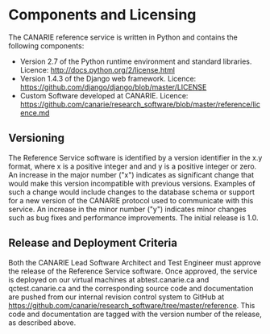 # Components and Licensing

The CANARIE reference service is written in Python and contains the following components:
  * Version 2.7 of the Python runtime environment and standard libraries. Licence: http://docs.python.org/2/license.html
  * Version 1.4.3 of the Django web framework. Licence: https://github.com/django/django/blob/master/LICENSE
  * Custom Software developed at CANARIE. Licence: https://github.com/canarie/research_software/blob/master/reference/licence.md  

## Versioning

The Reference Service software is identified by  a version identifier in the x.y format, where x is a positive integer and and y is a positive integer or zero. An increase in the major number ("x") indicates as significant change that would make this version incompatible with previous versions. Examples of such a change would include changes to the database schema or support for a new version of the CANARIE protocol used to communicate with this service. An increase in the minor number ("y") indicates minor changes such as bug fixes and performance improvements. The initial release is 1.0.


## Release and Deployment Criteria

Both the CANARIE Lead Software Architect and Test Engineer must approve the release of the Reference Service software. Once approved, the service is deployed on our virtual machines at abtest.canarie.ca and qctest.canarie.ca and the corresponding source code and documentation are pushed from our internal revision control system to GitHub at https://github.com/canarie/research_software/tree/master/reference. This code and documentation are tagged with the version number of the release, as described above.
